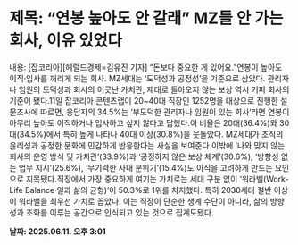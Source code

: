 # **제목: “연봉 높아도 안 갈래” MZ들 안 가는 회사, 이유 있었다**

  내용: [잡코리아][헤럴드경제=김유진 기자] “돈보다 중요한 게 있어요.”연봉이 높아도 이직·입사를 꺼리게 되는 회사. MZ세대는 ‘도덕성과 공정성’을 기준으로 삼았다. 관리자나 임원의 도덕성과 회사의 어긋난 가치관, 제대로 돌아오지 않는 보상 역시 기피 회사의 기준이 됐다.11일 잡코리아 콘텐츠랩이 20~40대 직장인 1252명을 대상으로 진행한 설문조사에 따르면, 응답자의 34.5%는 ‘부도덕한 관리자나 임원이 있는 회사’라면 연봉이 아무리 높아도 이직하거나 입사하고 싶지 않다고 답했다.이 비율은 20대(36.4%)와 30대(34.5%)에서 특히 높게 나타나 40대 이상(30.8%)을 웃돌았다. MZ세대가 조직의 윤리성과 공정한 문화에 민감하게 반응한다는 사실을 보여준다.이밖에 ‘나와 맞지 않는 회사의 운영 방식 및 가치관’(33.9%)과 ‘공정하지 않은 보상 체계’(30.6%), ‘방향성 없는 업무 지시’(25.6%), ‘무기력한 사내 분위기’(15.4%)도 이직을 고려하게 만드는 요인으로 지목됐다.직장에서 가장 중요하게 여기는 가치로는 세대 구분 없이 ‘워라밸(Work-Life Balance·일과 삶의 균형)’이 50.3%로 1위를 차지했다. 특히 2030세대 절반 이상이 워라밸을 최우선 가치로 꼽았다. 이는 직장이 단순한 생계 수단이 아니라, 삶의 방향성과 조화를 이루는 공간으로 인식되고 있는 것으로 집계도됐다.

  **날짜: 2025.06.11. 오후 3:01**